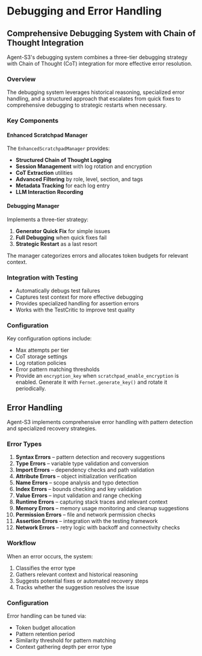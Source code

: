 <!--
File: docs/debugging_and_error_handling.md
Description: Combined guide for debugging strategies and error handling.
-->

# Debugging and Error Handling

## Comprehensive Debugging System with Chain of Thought Integration

Agent-S3's debugging system combines a three-tier debugging strategy with Chain of Thought (CoT) integration for more effective error resolution.

### Overview

The debugging system leverages historical reasoning, specialized error handling, and a structured approach that escalates from quick fixes to comprehensive debugging to strategic restarts when necessary.

### Key Components

#### Enhanced Scratchpad Manager
The `EnhancedScratchpadManager` provides:
- **Structured Chain of Thought Logging**
- **Session Management** with log rotation and encryption
- **CoT Extraction** utilities
- **Advanced Filtering** by role, level, section, and tags
- **Metadata Tracking** for each log entry
- **LLM Interaction Recording**

#### Debugging Manager
Implements a three-tier strategy:
1. **Generator Quick Fix** for simple issues
2. **Full Debugging** when quick fixes fail
3. **Strategic Restart** as a last resort

The manager categorizes errors and allocates token budgets for relevant context.

### Integration with Testing
- Automatically debugs test failures
- Captures test context for more effective debugging
- Provides specialized handling for assertion errors
- Works with the TestCritic to improve test quality

### Configuration
Key configuration options include:
- Max attempts per tier
- CoT storage settings
- Log rotation policies
- Error pattern matching thresholds
- Provide an `encryption_key` when `scratchpad_enable_encryption` is enabled. Generate it with `Fernet.generate_key()` and rotate it periodically.

## Error Handling

Agent-S3 implements comprehensive error handling with pattern detection and specialized recovery strategies.

### Error Types
1. **Syntax Errors** – pattern detection and recovery suggestions
2. **Type Errors** – variable type validation and conversion
3. **Import Errors** – dependency checks and path validation
4. **Attribute Errors** – object initialization verification
5. **Name Errors** – scope analysis and typo detection
6. **Index Errors** – bounds checking and key validation
7. **Value Errors** – input validation and range checking
8. **Runtime Errors** – capturing stack traces and relevant context
9. **Memory Errors** – memory usage monitoring and cleanup suggestions
10. **Permission Errors** – file and network permission checks
11. **Assertion Errors** – integration with the testing framework
12. **Network Errors** – retry logic with backoff and connectivity checks

### Workflow
When an error occurs, the system:
1. Classifies the error type
2. Gathers relevant context and historical reasoning
3. Suggests potential fixes or automated recovery steps
4. Tracks whether the suggestion resolves the issue

### Configuration
Error handling can be tuned via:
- Token budget allocation
- Pattern retention period
- Similarity threshold for pattern matching
- Context gathering depth per error type

